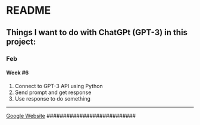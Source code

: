 # README
## Things I want to do with ChatGPt (GPT-3) in this project:
### Feb
#### Week #6

1. Connect to GPT-3 API using Python 
2. Send prompt and get response 
3. Use response to do something

---

[Google Website](def)
###########################

[def]: http://google.com